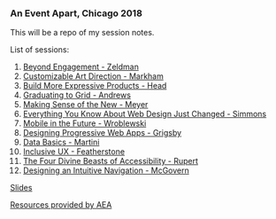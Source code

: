### An Event Apart, Chicago 2018

This will be a repo of my session notes.

List of sessions:

1. [Beyond Engagement - Zeldman](/Zeldman-BeyondEngagement.md)
1. [Customizable Art Direction - Markham](/Markham-ArtDirection.md)
1. [Build More Expressive Products - Head](/Markham-ArtDirection.md)
1. [Graduating to Grid - Andrews](/Andrews-GraduatingToGrid.md)
1. [Making Sense of the New - Meyer](/Meyer-NewCSS.md)
1. [Everything You Know About Web Design Just Changed - Simmons](/Simmons-WebDesignJustChanged.md)
1. [Mobile in the Future - Wroblewski](/Wroblewski-Mobile.md)
1. [Designing Progressive Web Apps - Grigsby](/Grigsby-ProgressiveWebApps.md) 
1. [Data Basics - Martini](/Martini-DataBasics.md)
1. [Inclusive UX - Featherstone](/Featherstone-InclusiveUX.md)
1. [The Four Divine Beasts of Accessibility - Rupert](/Rupert-Accessibility.md)
1. [Designing an Intuitive Navigation - McGovern](/McGovern-InuitiveNavigation.md)

[Slides](http://slides.aneventapart.com/chicago-2018/)

[Resources provided by AEA](https://aneventapart.com/news/post/resources-from-chicago-2018)
